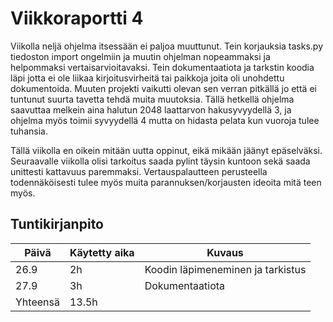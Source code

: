 # Viikkoraportti 4
Viikolla neljä ohjelma itsessään ei paljoa muuttunut. Tein korjauksia tasks.py tiedoston import ongelmiin ja muutin ohjelman nopeammaksi ja helpommaksi vertaisarvioitavaksi. Tein dokumentaatiota ja tarkstin koodia läpi jotta ei ole liikaa kirjoitusvirheitä tai paikkoja joita oli unohdettu dokumentoida. Muuten projekti vaikutti olevan sen verran pitkällä jo että ei tuntunut suurta tavetta tehdä muita muutoksia. Tällä hetkellä ohjelma saavuttaa melkein aina halutun 2048 laattarvon hakusyvyydellä 3, ja ohjelma myös toimii syvyydellä 4 mutta on hidasta pelata kun vuoroja tulee tuhansia.  

Tällä viikolla en oikein mitään uutta oppinut, eikä mikään jäänyt epäselväksi. Seuraavalle viikolla olisi tarkoitus saada pylint täysin kuntoon sekä saada unittesti kattavuus paremmaksi. Vertauspalautteen perusteella todennäköisesti tulee myös muita parannuksen/korjausten ideoita mitä teen myös. 

## Tuntikirjanpito

| Päivä | Käytetty aika | Kuvaus |
|-------|------------|------------|
| 26.9   |     2h      | Koodin läpimeneminen ja tarkistus|
| 27.9  |     3h      | Dokumentaatiota |
| Yhteensä   |     13.5h      |  |
